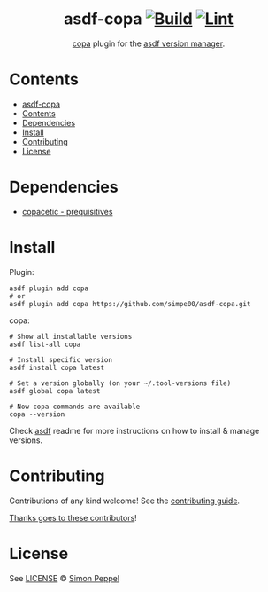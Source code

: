 <div align="center">

# asdf-copa [![Build](https://github.com/simpe00/asdf-copa/actions/workflows/build.yml/badge.svg)](https://github.com/simpe00/asdf-copa/actions/workflows/build.yml) [![Lint](https://github.com/simpe00/asdf-copa/actions/workflows/lint.yml/badge.svg)](https://github.com/simpe00/asdf-copa/actions/workflows/lint.yml)

[copa](https://github.com/simpe00/asdf-copa) plugin for the [asdf version manager](https://asdf-vm.com).

</div>

# Contents

- [asdf-copa  ](#asdf-copa--)
- [Contents](#contents)
- [Dependencies](#dependencies)
- [Install](#install)
- [Contributing](#contributing)
- [License](#license)

# Dependencies

- [copacetic - prequisitives](#https://project-copacetic.github.io/copacetic/website/installation#prequisitives)

# Install

Plugin:

```shell
asdf plugin add copa
# or
asdf plugin add copa https://github.com/simpe00/asdf-copa.git
```

copa:

```shell
# Show all installable versions
asdf list-all copa

# Install specific version
asdf install copa latest

# Set a version globally (on your ~/.tool-versions file)
asdf global copa latest

# Now copa commands are available
copa --version
```

Check [asdf](https://github.com/asdf-vm/asdf) readme for more instructions on how to
install & manage versions.

# Contributing

Contributions of any kind welcome! See the [contributing guide](contributing.md).

[Thanks goes to these contributors](https://github.com/simpe00/asdf-copa/graphs/contributors)!

# License

See [LICENSE](LICENSE) © [Simon Peppel](https://github.com/simpe00/)
